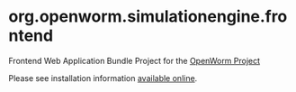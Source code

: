 org.openworm.simulationengine.frontend
======================================

Frontend Web Application Bundle Project for the [OpenWorm Project](http://openworm.org)

Please see installation information [available online](http://bit.ly/NBuKjd).
